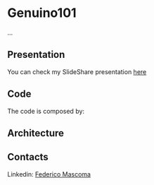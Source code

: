 # Genuino101

...
## Presentation
You can check my SlideShare presentation [here](https://www.slideshare.net//)

## Code
The code is composed by:


## Architecture


## Contacts
Linkedin: [Federico Mascoma](https://www.linkedin.com/in/federico-mascoma/)

